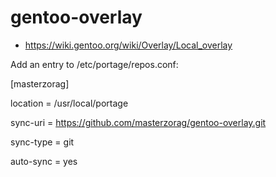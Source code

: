 # gentoo-overlay


 * https://wiki.gentoo.org/wiki/Overlay/Local_overlay


Add an entry to /etc/portage/repos.conf:

[masterzorag]

location = /usr/local/portage

sync-uri = https://github.com/masterzorag/gentoo-overlay.git

sync-type = git

auto-sync = yes
